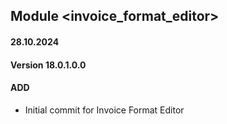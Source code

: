 ## Module <invoice_format_editor>

#### 28.10.2024
#### Version 18.0.1.0.0
#### ADD
- Initial commit for Invoice Format Editor
